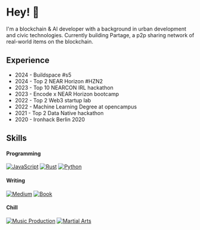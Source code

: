 # Hey! 👋 

I'm a blockchain & AI developer with a background in urban development and civic technologies.
Currently building Partage, a p2p sharing network of real-world items on the blockchain.

## Experience

- 2024 - Buildspace #s5 
- 2024 - Top 2 NEAR Horizon #HZN2
- 2023 - Top 10 NEARCON IRL hackathon
- 2023 - Encode x NEAR Horizon bootcamp
- 2022 - Top 2 Web3 startup lab
- 2022 - Machine Learning Degree at opencampus
- 2021 - Top 2 Data Native hackathon
- 2020 - Ironhack Berlin 2020

## Skills

#### Programming
[![JavaScript](https://img.shields.io/badge/JavaScript-F0DB4F?style=for-the-badge&logo=javascript&logoColor=323330)](https://github.com/jcarbonnell)
[![Rust](https://img.shields.io/badge/Rust-007ACC?style=for-the-badge&logo=rust&logoColor=323330)](https://github.com/jcarbonnell)
[![Python](https://img.shields.io/badge/Python-777BB3?style=for-the-badge&logo=rust&logoColor=323330)](https://github.com/jcarbonnell)

#### Writing
[![Medium](https://img.shields.io/badge/Medium-F24E1E?style=for-the-badge=figma&logoColor=white)]([https://juliencarbonnell.medium.com/)
[![Book](https://img.shields.io/badge/Book-31A8FF?style=for-the-badge=figma&logoColor=white)]([https://a.co/d/0Ox4saC])

#### Chill
[![Music Production](https://img.shields.io/badge/-Music_Production-000000?Color=white)]([https://digitaloverdrive.bandcamp.com/])
[![Martial Arts](https://img.shields.io/badge/Martial_Arts-000000?Color=white)](https://github.com/jcarbonnell)
